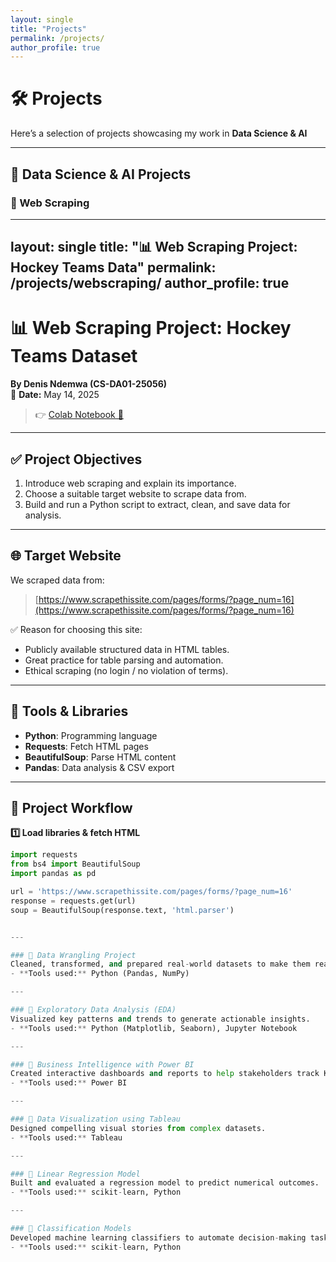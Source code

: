 ```yaml
---
layout: single
title: "Projects"
permalink: /projects/
author_profile: true
---
```


# 🛠 Projects

Here’s a selection of projects showcasing my work in **Data Science & AI**

---

## 🧠 Data Science & AI Projects

### 📌 Web Scraping
---
layout: single
title: "📊 Web Scraping Project: Hockey Teams Data"
permalink: /projects/webscraping/
author_profile: true
---

# 📊 **Web Scraping Project: Hockey Teams Dataset**

**By Denis Ndemwa (CS-DA01-25056)**  
📅 **Date:** May 14, 2025

> 👉 [Colab Notebook 📓](https://colab.research.google.com/drive/1rSLb2pOrwiHzXmmwtShroFnm0r1Xbe7Z?authuser=0#scrollTo=reowsSH7GmF2)

---

## ✅ **Project Objectives**
1. Introduce web scraping and explain its importance.
2. Choose a suitable target website to scrape data from.
3. Build and run a Python script to extract, clean, and save data for analysis.

---

## 🌐 **Target Website**
We scraped data from:
> [https://www.scrapethissite.com/pages/forms/?page_num=16](https://www.scrapethissite.com/pages/forms/?page_num=16)

✅ Reason for choosing this site:
- Publicly available structured data in HTML tables.
- Great practice for table parsing and automation.
- Ethical scraping (no login / no violation of terms).

---

## 🧰 **Tools & Libraries**
- **Python**: Programming language
- **Requests**: Fetch HTML pages
- **BeautifulSoup**: Parse HTML content
- **Pandas**: Data analysis & CSV export

---

## 🧩 **Project Workflow**
**1️⃣ Load libraries & fetch HTML**
```python
import requests
from bs4 import BeautifulSoup
import pandas as pd

url = 'https://www.scrapethissite.com/pages/forms/?page_num=16'
response = requests.get(url)
soup = BeautifulSoup(response.text, 'html.parser')


---

### 📌 Data Wrangling Project
Cleaned, transformed, and prepared real-world datasets to make them ready for modeling.
- **Tools used:** Python (Pandas, NumPy)

---

### 📌 Exploratory Data Analysis (EDA)
Visualized key patterns and trends to generate actionable insights.
- **Tools used:** Python (Matplotlib, Seaborn), Jupyter Notebook

---

### 📌 Business Intelligence with Power BI
Created interactive dashboards and reports to help stakeholders track KPIs.
- **Tools used:** Power BI

---

### 📌 Data Visualization using Tableau
Designed compelling visual stories from complex datasets.
- **Tools used:** Tableau

---

### 📌 Linear Regression Model
Built and evaluated a regression model to predict numerical outcomes.
- **Tools used:** scikit-learn, Python

---

### 📌 Classification Models
Developed machine learning classifiers to automate decision-making tasks.
- **Tools used:** scikit-learn, Python


